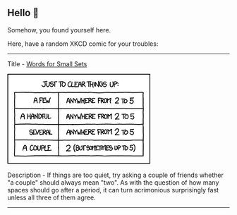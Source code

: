 ## Hello 👀

Somehow, you found yourself here.

Here, have a random XKCD comic for your troubles:

-----------------------------------

Title - [Words for Small Sets](https://xkcd.com/1070)

![Words for Small Sets](./random_comic.png)

Description - If things are too quiet, try asking a couple of friends whether "a couple" should always mean "two". As with the question of how many spaces should go after a period, it can turn acrimonious surprisingly fast unless all three of them agree.

-----------------------------------